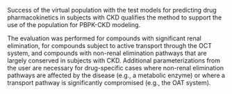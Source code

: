 Success of the virtual population with the test models for predicting drug pharmacokinetics in subjects with CKD qualifies the method to support the use of the population for PBPK-CKD modeling.

The evaluation was performed for compounds with significant renal elimination, for compounds subject to active transport through the OCT system, and compounds with non-renal elimination pathways that are largely conserved in subjects with CKD. Additional parameterizations from the user are necessary for drug-specific cases where non-renal elimination pathways are affected by the disease (e.g., a metabolic enzyme) or where a transport pathway is significantly compromised (e.g., the OAT system).
